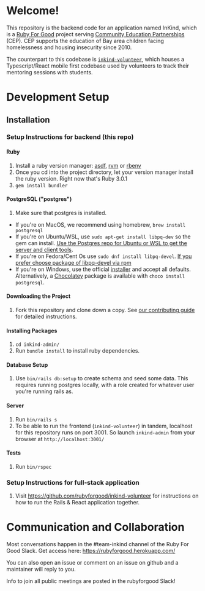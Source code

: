 # Welcome!

This repository is the backend code for an application named InKind, which is a [Ruby For Good](https://rubyforgood.org/) project serving [Community Education Partnerships](https://www.cep.ngo/) (CEP). CEP supports the education of Bay area children facing homelessness and housing insecurity since 2010.

The counterpart to this codebase is [`inkind-volunteer`](https://github.com/rubyforgood/inkind-volunteer), which houses a Typescript/React mobile first codebase used by volunteers to track their mentoring sessions with students.

# Development Setup

## Installation

### Setup Instructions for backend (this repo)

#### Ruby

1. Install a ruby version manager: [asdf](https://asdf-vm.com/guide/getting-started.html#_1-install-dependencies), [rvm](https://rvm.io/) or [rbenv](https://github.com/rbenv/rbenv)
1. Once you cd into the project directory, let your version manager install the ruby version. Right now that's Ruby 3.0.1
1. `gem install bundler`

#### PostgreSQL ("postgres")

1. Make sure that postgres is installed.
  - If you're on MacOS, we recommend using homebrew, `brew install postgresql`
  - If you're on Ubuntu/WSL, use `sudo apt-get install libpq-dev` so the gem can install. [Use the Postgres repo for Ubuntu or WSL to get the server and client tools](https://www.postgresql.org/download/linux/ubuntu/).
  - If you're on Fedora/Cent Os use `sudo dnf install libpq-devel`. [If you prefer choose package of libpq-devel via rpm](https://pkgs.org/download/libpq-devel)
  - If you're on Windows, use the official [installer](https://www.postgresql.org/download/windows/) and accept all defaults.  Alternatively, a [Chocolatey](https://chocolatey.org/packages/postgresql) package is available with `choco install postgresql`.

#### Downloading the Project

1. Fork this repository and clone down a copy. See [our contributing guide](CONTRIBUTING.md) for detailed instructions.

#### Installing Packages

1. `cd inkind-admin/`
1. Run `bundle install` to install ruby dependencies.

#### Database Setup

1. Use `bin/rails db:setup` to create schema and seed some data. This requires running postgres locally, with a role created for whatever user you're running rails as.

#### Server

1. Run `bin/rails s`
1. To be able to run the frontend (`inkind-volunteer`) in tandem, localhost for this repository runs on port 3001. So launch `inkind-admin` from your browser at `http://localhost:3001/`

#### Tests

1. Run `bin/rspec`

### Setup Instructions for full-stack application

1. Visit https://github.com/rubyforgood/inkind-volunteer for instructions on how to run the Rails & React application together.

# Communication and Collaboration

Most conversations happen in the #team-inkind channel of the Ruby For Good Slack. Get access here: https://rubyforgood.herokuapp.com/

You can also open an issue or comment on an issue on github and a maintainer will reply to you.

Info to join all public meetings are posted in the rubyforgood Slack!
